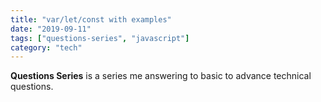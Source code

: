 ```yaml
---
title: "var/let/const with examples"
date: "2019-09-11"
tags: ["questions-series", "javascript"]
category: "tech"
---
```


**Questions Series** is a series me answering to basic to advance technical questions.